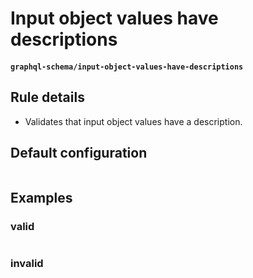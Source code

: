# Input object values have descriptions
#### `graphql-schema/input-object-values-have-descriptions`

## Rule details

* Validates that input object values have a description.

## Default configuration
```json
```

## Examples

### valid
```graphql
```

### invalid
```graphql
```
